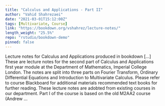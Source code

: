 ```yaml
---
title: "Calculus and Applications - Part II"
author: "Vahid Shahrezaei"
date: "2021-03-01T15:12:00Z"
tags: [Multivariate, Course]
link: "https://bookdown.org/vshahrez/lecture-notes/"
length_weight: "25.5%"
repo: "rstudio/bookdown-demo"
pinned: false
---
```


Lecture notes for Calculus and Applications produced in bookdown [...] These are lecture notes for the second part of Calculus and Applications first year module at the Department of Mathematics, Imperial College London. The notes are split into three parts on Fourier Transform, Ordinary Differential Equations and Introduction to Multivariate Calculus. Please refer to course Blackboard for additional materials recommended text books for further reading. These lecture notes are adobted from existing courses in our department. Part I of the course is based on the old M2AA2 course (Andrew ...
